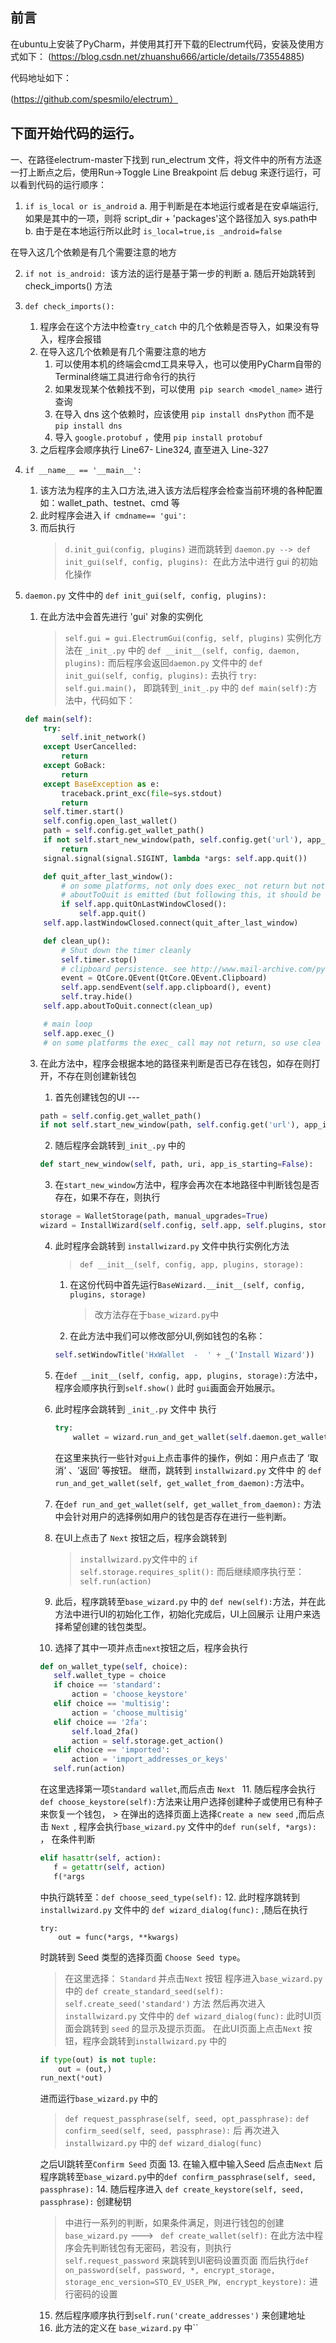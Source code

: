 
前言
---
在ubuntu上安装了PyCharm，并使用其打开下载的Electrum代码，安装及使用方式如下：
(https://blog.csdn.net/zhuanshu666/article/details/73554885)

代码地址如下：

(https://github.com/spesmilo/electrum）

下面开始代码的运行。
---
 一、在路径electrum-master下找到 run_electrum 文件，将文件中的所有方法逐一打上断点之后，使用Run->Toggle Line Breakpoint 后 debug 来逐行运行，可以看到代码的运行顺序：
	

 1. `if is_local or is_android`
		a.  用于判断是在本地运行或者是在安卓端运行,如果是其中的一项，则将 script_dir + 'packages'这个路径加入 sys.path中
		b.  由于是在本地运行所以此时 `is_local=true,is _android=false`
	

 在导入这几个依赖是有几个需要注意的地方

 2. `if not is_android: `该方法的运行是基于第一步的判断
		 a.  随后开始跳转到 check_imports() 方法
		 
 3. `def check_imports():`
	 1.	程序会在这个方法中检查`try_catch` 中的几个依赖是否导入，如果没有导入，程序会报错
	 2.	在导入这几个依赖是有几个需要注意的地方
		1.  可以使用本机的终端会cmd工具来导入，也可以使用PyCharm自带的 Terminal终端工具进行命令行的执行
		2.  如果发现某个依赖找不到，可以使用` pip search <model_name>` 进行查询
	    3.  在导入 dns 这个依赖时，应该使用 `pip install dnsPython` 而不是 `pip install dns`
		4.  导入 `google.protobuf` ，使用 `pip install protobuf`
	3. 之后程序会顺序执行 Line67- Line324, 直至进入 Line-327
	

 4. `if __name__ == '__main__':`
	1.  该方法为程序的主入口方法,进入该方法后程序会检查当前环境的各种配置如：wallet_path、testnet、cmd 等
	2.  此时程序会进入  i`f cmdname== 'gui':` 
	3.  而后执行 
		>  `d.init_gui(config, plugins)`
		进而跳转到 
		> `daemon.py --> def init_gui(self, config, plugins): `在此方法中进行 gui 的初始化操作
   
 5. `daemon.py` 文件中的 `def init_gui(self, config, plugins):`
	1. 在此方法中会首先进行 'gui' 对象的实例化
		> `self.gui = gui.ElectrumGui(config, self, plugins)`
		实例化方法在 `_init_.py` 中的 
		`def __init__(self, config, daemon, plugins):`
		而后程序会返回`daemon.py` 文件中的 `def init_gui(self, config, plugins):` 
		去执行 `try: self.gui.main()`，
		即跳转到`_init_.py` 中的 `def main(self):`方法中，代码如下：
	```python
	def main(self):
        try:
            self.init_network()
        except UserCancelled:
            return
        except GoBack:
            return
        except BaseException as e:
            traceback.print_exc(file=sys.stdout)
            return
        self.timer.start()
        self.config.open_last_wallet()
        path = self.config.get_wallet_path()
        if not self.start_new_window(path, self.config.get('url'), app_is_starting=True):
            return
        signal.signal(signal.SIGINT, lambda *args: self.app.quit())

        def quit_after_last_window():
            # on some platforms, not only does exec_ not return but not even
            # aboutToQuit is emitted (but following this, it should be emitted)
            if self.app.quitOnLastWindowClosed():
                self.app.quit()
        self.app.lastWindowClosed.connect(quit_after_last_window)

        def clean_up():
            # Shut down the timer cleanly
            self.timer.stop()
            # clipboard persistence. see http://www.mail-archive.com/pyqt@riverbankcomputing.com/msg17328.html
            event = QtCore.QEvent(QtCore.QEvent.Clipboard)
            self.app.sendEvent(self.app.clipboard(), event)
            self.tray.hide()
        self.app.aboutToQuit.connect(clean_up)

        # main loop
        self.app.exec_()
        # on some platforms the exec_ call may not return, so use clea
	```
	

	 3. 在此方法中，程序会根据本地的路径来判断是否已存在钱包，如存在则打开，不存在则创建新钱包
		 1. 首先创建钱包的UI --- 
		```python
		path = self.config.get_wallet_path()
        if not self.start_new_window(path, self.config.get('url'), app_is_starting=True):
		```
		 2.  随后程序会跳转到`_init_.py` 中的 
		 ```python
		 def start_new_window(self, path, uri, app_is_starting=False):
		 ```
		 3. 在`start_new_window`方法中，程序会再次在本地路径中判断钱包是否存在，如果不存在，则执行
		 ```python
		 storage = WalletStorage(path, manual_upgrades=True)
         wizard = InstallWizard(self.config, self.app, self.plugins, storage)
		 ```
		 4. 此时程序会跳转到 `installwizard.py` 文件中执行实例化方法
			 > `def __init__(self, config, app, plugins, storage):`
			 1. 在这份代码中首先运行`BaseWizard.__init__(self, config, plugins, storage)` 
				 > 改方法存在于`base_wizard.py`中 
			 2. 在此方法中我们可以修改部分UI,例如钱包的名称：
			```python
			self.setWindowTitle('HxWallet  -  ' + _('Install Wizard'))
			```		
		5. 在`def __init__(self, config, app, plugins, storage):`方法中，程序会顺序执行到`self.show()` 此时 `gui`画面会开始展示。
		6. 此时程序会跳转到 `_init_.py` 文件中 执行
			```python
			try:
                wallet = wizard.run_and_get_wallet(self.daemon.get_wallet)
			```
			在这里来执行一些针对`gui`上点击事件的操作，例如：用户点击了 ‘取消’ 、‘返回’ 等按钮。
			继而，跳转到 `installwizard.py` 文件中 的 `def run_and_get_wallet(self, get_wallet_from_daemon):`方法中。
 
		 7. 在`def run_and_get_wallet(self, get_wallet_from_daemon):`	方法中会针对用户的选择例如用户的钱包是否存在进行一些判断。		
		 8. 在UI上点击了 `Next` 按钮之后，程序会跳转到 
			 > `installwizard.py`文件中的 `if self.storage.requires_split():` 
			 而后继续顺序执行至：` self.run(action)`
		 9. 此后，程序跳转至`base_wizard.py` 中的 `def new(self):`方法，并在此方法中进行UI的初始化工作，初始化完成后，UI上回展示 让用户来选择希望创建的钱包类型。
		7. 选择了其中一项并点击`next`按钮之后，程序会执行
		 ```python
		 def on_wallet_type(self, choice):
	        self.wallet_type = choice
	        if choice == 'standard':
	            action = 'choose_keystore'
	        elif choice == 'multisig':
	            action = 'choose_multisig'
	        elif choice == '2fa':
	            self.load_2fa()
	            action = self.storage.get_action()
	        elif choice == 'imported':
	            action = 'import_addresses_or_keys'
	        self.run(action)
		 ```  
		在这里选择第一项`Standard wallet`,而后点击 `Next `
		 11. 随后程序会执行 `def choose_keystore(self):`方法来让用户选择创建种子或使用已有种子来恢复一个钱包，
			 > 在弹出的选择页面上选择`Create a new seed` ,而后点击 `Next `,
			 程序会执行`base_wizard.py` 文件中的`def run(self, *args):` ，
			 在条件判断
		 ```python
		 elif hasattr(self, action):
            f = getattr(self, action)
            f(*args
		 ```
		中执行跳转至：`def choose_seed_type(self):`
		12. 此时程序跳转到  `installwizard.py` 文件中的 `def wizard_dialog(func):` ,随后在执行
		```
		try:
            out = func(*args, **kwargs)
		```			
		时跳转到 Seed 类型的选择页面 `Choose Seed type`。
		> 在这里选择： `Standard` 并点击`Next` 按钮
		程序进入`base_wizard.py` 中的 
		`def create_standard_seed(self): self.create_seed('standard')` 方法
		然后再次进入 `installwizard.py` 文件中的 `def wizard_dialog(func):`
		此时UI页面会跳转到 `seed` 的显示及提示页面。
		在此UI页面上点击`Next` 按钮，程序会跳转到`installwizard.py` 中的 
		```python
		if type(out) is not tuple:
            out = (out,)
        run_next(*out)
		```
		进而运行`base_wizard.py` 中的 
		>`def request_passphrase(self, seed, opt_passphrase):`
		  `def confirm_seed(self, seed, passphrase):`
	    后 再次进入 `installwizard.py` 中的 `def wizard_dialog(func)`
		
		之后UI跳转至`Confirm Seed` 页面
		13.  在输入框中输入Seed 后点击`Next` 后程序跳转至`base_wizard.py`中的`def confirm_passphrase(self, seed, passphrase):`
		14.  随后程序进入 `def create_keystore(self, seed, passphrase):` 创建秘钥
		>中进行一系列的判断，如果条件满足，则进行钱包的创建
		`base_wizard.py` ---> ` def create_wallet(self):`
		在此方法中程序会先判断钱包有无密码，若没有，则执行 `self.request_password`
         来跳转到UI密码设置页面
		而后执行`def on_password(self, password, *, encrypt_storage,
                    storage_enc_version=STO_EV_USER_PW, encrypt_keystore):`
		 进行密码的设置
		15.  然后程序顺序执行到`self.run('create_addresses')` 来创建地址
		16.  此方法的定义在 `base_wizard.py` 中``
		
		



		



		

    

<!--stackedit_data:
eyJoaXN0b3J5IjpbLTE2MDQ5Mzg0ODksLTEyOTUyMzg3MSw2MD
UwMTIzMzksNTQwNTAzMzMwLC0xNjI4ODcyNDU4LC0xMDE1Nzgy
NTYsLTk5OTU5MTk3LC05OTk1OTE5NywyMDEwODM3MzEwLC0yMj
IyMDQ1MTEsLTEyNDYyNzgyMzUsLTE0MjAyNDE4MjksMjQyNjYz
MjkxLDExODYwOTE2NzksMTM0OTI1MTQ5MCwtMTE1MDYzMTM1OC
wtMjEyMzMyNjc4MCwtMTgwNTAyMzI0Niw1NzE0ODcwODMsMTU4
MjgzMTYyN119
-->